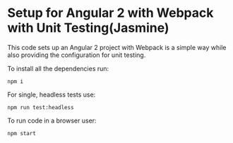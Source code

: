 # Setup for Angular 2 with Webpack with Unit Testing(Jasmine)

This code sets up an Angular 2 project with Webpack is a simple way while
also providing the configuration for unit testing.

To install all the dependencies run:

```shell
npm i
```

For single, headless tests use:

```shell
npm run test:headless
```

To run code in a browser user:

```shell
npm start
```